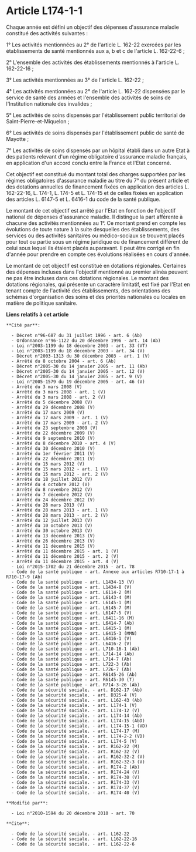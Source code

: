 # Article L174-1-1

Chaque année est défini un objectif des dépenses d'assurance maladie constitué des activités suivantes : 

1° Les activités mentionnées au 2° de l'article L. 162-22 exercées par les établissements de santé mentionnés aux a, b et c
de l'article L. 162-22-6 ; 

2° L'ensemble des activités des établissements mentionnés à l'article L. 162-22-16 ; 

3° Les activités mentionnées au 3° de l'article L. 162-22 ; 

4° Les activités mentionnées au 2° de l'article L. 162-22 dispensées par le service de santé des armées et l'ensemble des
activités de soins de l'Institution nationale des invalides ; 

5° Les activités de soins dispensés par l'établissement public territorial de Saint-Pierre-et-Miquelon ; 

6° Les activités de soins dispensés par l'établissement public de santé de Mayotte ; 

7° Les activités de soins dispensés par un hôpital établi dans un autre Etat à des patients relevant d'un régime obligatoire
d'assurance maladie français, en application d'un accord conclu entre la France et l'Etat concerné. 

Cet objectif est constitué du montant total des charges supportées par les régimes obligatoires d'assurance maladie au titre
du 7° du présent article et des dotations annuelles de financement fixées en application des articles L. 162-22-16, L. 174-1,
L. 174-5 et L. 174-15 et de celles fixées en application des articles L. 6147-5 et L. 6416-1 du code de la santé publique. 

Le montant de cet objectif est arrêté par l'Etat en fonction de l'objectif national de dépenses d'assurance maladie. Il
distingue la part afférente à chacune des activités mentionnées au 1°. Ce montant prend en compte les évolutions de toute
nature à la suite desquelles des établissements, des services ou des activités sanitaires ou médico-sociaux se trouvent
placés pour tout ou partie sous un régime juridique ou de financement différent de celui sous lequel ils étaient placés
auparavant. Il peut être corrigé en fin d'année pour prendre en compte ces évolutions réalisées en cours d'année. 

Le montant de cet objectif est constitué en dotations régionales. Certaines des dépenses incluses dans l'objectif mentionné
au premier alinéa peuvent ne pas être incluses dans ces dotations régionales. Le montant des dotations régionales, qui
présente un caractère limitatif, est fixé par l'Etat en tenant compte de l'activité des établissements, des orientations des
schémas d'organisation des soins et des priorités nationales ou locales en matière de politique sanitaire.

**Liens relatifs à cet article**

	**Cité par**:

	  - Décret n°96-687 du 31 juillet 1996 - art. 6 (Ab)
	  - Ordonnance n°96-1122 du 20 décembre 1996 - art. 14 (Ab)
	  - Loi n°2003-1199 du 18 décembre 2003 - art. 33 (VT)
	  - Loi n°2003-1199 du 18 décembre 2003 - art. 34 (V)
	  - Décret n°2003-1313 du 30 décembre 2003 - art. 1 (V)
	  - Arrêté du 8 octobre 2004 - art. 6 (Ab)
	  - Décret n°2005-30 du 14 janvier 2005 - art. 11 (Ab)
	  - Décret n°2005-30 du 14 janvier 2005 - art. 12 (V)
	  - Décret n°2005-30 du 14 janvier 2005 - art. 9 (V)
	  - Loi n°2005-1579 du 19 décembre 2005 - art. 46 (V)
	  - Arrêté du 3 mars 2008 (V)
	  - Arrêté du 3 mars 2008 - art. 1 (V)
	  - Arrêté du 3 mars 2008 - art. 2 (V)
	  - Arrêté du 5 décembre 2008 (V)
	  - Arrêté du 29 décembre 2008 (V)
	  - Arrêté du 17 mars 2009 (V)
	  - Arrêté du 17 mars 2009 - art. 1 (V)
	  - Arrêté du 17 mars 2009 - art. 2 (V)
	  - Arrêté du 23 septembre 2009 (V)
	  - Arrêté du 22 décembre 2009 (V)
	  - Arrêté du 9 septembre 2010 (V)
	  - Arrêté du 8 décembre 2010 - art. 4 (V)
	  - Arrêté du 30 décembre 2010 (V)
	  - Arrêté du 1er février 2011 (V)
	  - Arrêté du 22 décembre 2011 (V)
	  - Arrêté du 15 mars 2012 (V)
	  - Arrêté du 15 mars 2012 - art. 1 (V)
	  - Arrêté du 15 mars 2012 - art. 2 (V)
	  - Arrêté du 18 juillet 2012 (V)
	  - Arrêté du 4 octobre 2012 (V)
	  - Arrêté du 8 novembre 2012 (V)
	  - Arrêté du 7 décembre 2012 (V)
	  - Arrêté du 24 décembre 2012 (V)
	  - Arrêté du 28 mars 2013 (V)
	  - Arrêté du 28 mars 2013 - art. 1 (V)
	  - Arrêté du 28 mars 2013 - art. 2 (V)
	  - Arrêté du 12 juillet 2013 (V)
	  - Arrêté du 10 octobre 2013 (V)
	  - Arrêté du 30 octobre 2013 (V)
	  - Arrêté du 13 décembre 2013 (V)
	  - Arrêté du 26 décembre 2013 (V)
	  - Arrêté du 11 décembre 2015 (V)
	  - Arrêté du 11 décembre 2015 - art. 1 (V)
	  - Arrêté du 11 décembre 2015 - art. 2 (V)
	  - Arrêté du 11 décembre 2015 - art. 4 (V)
	  - Loi n°2015-1702 du 21 décembre 2015 - art. 78
	  - Code de la santé publique - art. Annexe aux articles R710-17-1 à R710-17-9 (Ab)
	  - Code de la santé publique - art. L1434-13 (V)
	  - Code de la santé publique - art. L1434-8 (V)
	  - Code de la santé publique - art. L6114-2 (M)
	  - Code de la santé publique - art. L6143-4 (M)
	  - Code de la santé publique - art. L6145-1 (M)
	  - Code de la santé publique - art. L6145-7 (M)
	  - Code de la santé publique - art. L6147-5 (V)
	  - Code de la santé publique - art. L6411-16 (M)
	  - Code de la santé publique - art. L6414-7 (Ab)
	  - Code de la santé publique - art. L6415-1 (M)
	  - Code de la santé publique - art. L6415-3 (MMN)
	  - Code de la santé publique - art. L6416-1 (V)
	  - Code de la santé publique - art. L6416-2 (V)
	  - Code de la santé publique - art. L710-16-1 (Ab)
	  - Code de la santé publique - art. L714-14 (Ab)
	  - Code de la santé publique - art. L714-7 (Ab)
	  - Code de la santé publique - art. L722-3 (Ab)
	  - Code de la santé publique - art. L726-7 (Ab)
	  - Code de la santé publique - art. R6145-26 (Ab)
	  - Code de la santé publique - art. R6145-30 (T)
	  - Code de la santé publique - art. R714-3-26 (Ab)
	  - Code de la sécurité sociale. - art. D162-17 (Ab)
	  - Code de la sécurité sociale. - art. D325-4 (V)
	  - Code de la sécurité sociale. - art. L162-43 (Ab)
	  - Code de la sécurité sociale. - art. L174-1 (V)
	  - Code de la sécurité sociale. - art. L174-12 (V)
	  - Code de la sécurité sociale. - art. L174-14 (Ab)
	  - Code de la sécurité sociale. - art. L174-15 (AbD)
	  - Code de la sécurité sociale. - art. L174-15-1 (VD)
	  - Code de la sécurité sociale. - art. L174-17 (M)
	  - Code de la sécurité sociale. - art. L174-2-2 (VD)
	  - Code de la sécurité sociale. - art. L174-5 (V)
	  - Code de la sécurité sociale. - art. R162-22 (M)
	  - Code de la sécurité sociale. - art. R162-32 (V)
	  - Code de la sécurité sociale. - art. R162-32-2 (V)
	  - Code de la sécurité sociale. - art. R162-32-3 (V)
	  - Code de la sécurité sociale. - art. R174-2 (Ab)
	  - Code de la sécurité sociale. - art. R174-24 (V)
	  - Code de la sécurité sociale. - art. R174-30 (V)
	  - Code de la sécurité sociale. - art. R174-33 (V)
	  - Code de la sécurité sociale. - art. R174-37 (V)
	  - Code de la sécurité sociale. - art. R174-40 (V)

	**Modifié par**:

	  - Loi n°2010-1594 du 20 décembre 2010 - art. 70

	**Cite**:

	  - Code de la sécurité sociale. - art. L162-22
	  - Code de la sécurité sociale. - art. L162-22-16
	  - Code de la sécurité sociale. - art. L162-22-6
